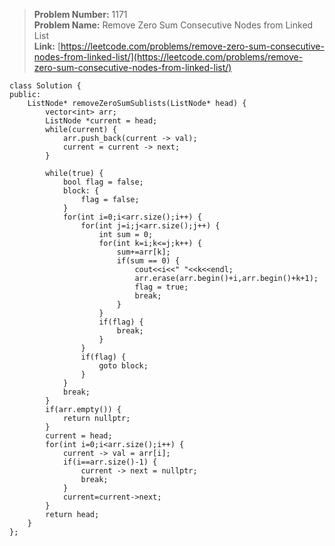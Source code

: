 > **Problem Number:** 1171 <br>
> **Problem Name:**  Remove Zero Sum Consecutive Nodes from Linked List <br>
> **Link:** [https://leetcode.com/problems/remove-zero-sum-consecutive-nodes-from-linked-list/](https://leetcode.com/problems/remove-zero-sum-consecutive-nodes-from-linked-list/) <br>

    class Solution {
    public:
        ListNode* removeZeroSumSublists(ListNode* head) {
            vector<int> arr;
            ListNode *current = head;
            while(current) {
                arr.push_back(current -> val);
                current = current -> next;
            }

            while(true) {
                bool flag = false;
                block: {
                    flag = false;
                }
                for(int i=0;i<arr.size();i++) {
                    for(int j=i;j<arr.size();j++) {
                        int sum = 0;
                        for(int k=i;k<=j;k++) {
                            sum+=arr[k];
                            if(sum == 0) {
                                cout<<i<<" "<<k<<endl;
                                arr.erase(arr.begin()+i,arr.begin()+k+1);
                                flag = true;
                                break;
                            }
                        }
                        if(flag) {
                            break;
                        }
                    }
                    if(flag) {
                        goto block;
                    }
                }
                break;
            }
            if(arr.empty()) {
                return nullptr;
            }
            current = head;
            for(int i=0;i<arr.size();i++) {
                current -> val = arr[i];
                if(i==arr.size()-1) {
                    current -> next = nullptr;
                    break;
                }
                current=current->next;
            }
            return head;
        }
    };